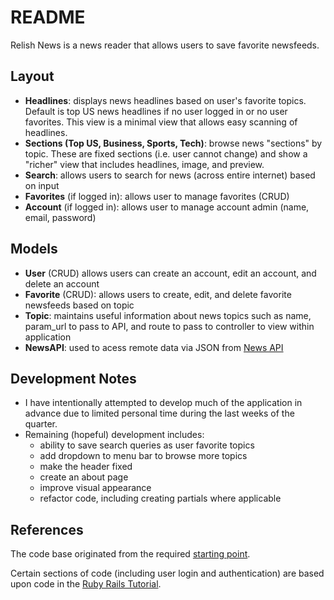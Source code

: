 # README

Relish News is a news reader that allows users to save favorite newsfeeds.

## Layout

* **Headlines**: displays news headlines based on user's favorite topics.  Default is top US news headlines if no user logged in or no user favorites.  This view is a minimal view that allows easy scanning of headlines.
* **Sections (Top US, Business, Sports, Tech)**: browse news "sections" by topic.  These are fixed sections (i.e. user cannot change) and show a "richer" view that includes headlines, image, and preview.
* **Search**: allows users to search for news (across entire internet) based on input
* **Favorites** (if logged in): allows user to manage favorites (CRUD)
* **Account** (if logged in): allows user to manage account admin (name, email, password)


## Models

* **User** (CRUD) allows users can create an account, edit an account, and delete an account
* **Favorite** (CRUD): allows users to create, edit, and delete favorite newsfeeds based on topic
* **Topic**: maintains useful information about news topics such as name, param_url to pass to API, and route to pass to controller to view within application
* **NewsAPI**: used to acess remote data via JSON from [News API](https://newsapi.org)

## Development Notes

* I have intentionally attempted to develop much of the application in advance due to limited personal time during the last weeks of the quarter.
* Remaining (hopeful) development includes:
  * ability to save search queries as user favorite topics
  * add dropdown to menu bar to browse more topics
  * make the header fixed
  * create an about page
  * improve visual appearance
  * refactor code, including creating partials where applicable

## References

The code base originated from the required [starting point](https://github.com/ucwebdev/starting-point).

Certain sections of code (including user login and authentication) are based upon code in the [Ruby Rails Tutorial](https://www.railstutorial.org).
